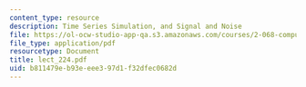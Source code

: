 ```yaml
---
content_type: resource
description: Time Series Simulation, and Signal and Noise
file: https://ol-ocw-studio-app-qa.s3.amazonaws.com/courses/2-068-computational-ocean-acoustics-13-853-spring-2003/b811479eb93eeee397d1f32dfec0682d_lect_224.pdf
file_type: application/pdf
resourcetype: Document
title: lect_224.pdf
uid: b811479e-b93e-eee3-97d1-f32dfec0682d
---
```


